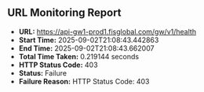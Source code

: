 ## URL Monitoring Report

- **URL:** https://api-gw1-prod1.fisglobal.com/gw/v1/health
- **Start Time:** 2025-09-02T21:08:43.442863
- **End Time:** 2025-09-02T21:08:43.662007
- **Total Time Taken:** 0.219144 seconds
- **HTTP Status Code:** 403
- **Status:** Failure
- **Failure Reason:** HTTP Status Code: 403
